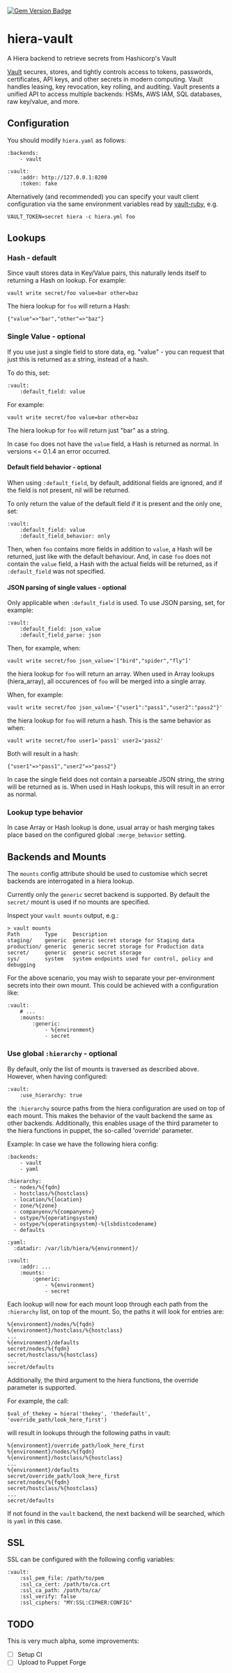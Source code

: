 [![Gem Version Badge](https://img.shields.io/gem/v/hiera-vault.svg)](https://rubygems.org/gems/hiera-vault)

# hiera-vault
A Hiera backend to retrieve secrets from Hashicorp's Vault

[Vault](https://vaultproject.io) secures, stores, and tightly controls access to tokens, passwords, certificates, API keys, and other secrets in modern computing. Vault handles leasing, key revocation, key rolling, and auditing. Vault presents a unified API to access multiple backends: HSMs, AWS IAM, SQL databases, raw key/value, and more.

## Configuration

You should modify `hiera.yaml` as follows:

    :backends:
        - vault

    :vault:
        :addr: http://127.0.0.1:8200
        :token: fake

Alternatively (and recommended) you can specify your vault client configuration
via the same environment variables read by
[vault-ruby](https://github.com/hashicorp/vault-ruby#usage), e.g.

    VAULT_TOKEN=secret hiera -c hiera.yml foo


## Lookups

### Hash - default

Since vault stores data in Key/Value pairs, this naturally lends itself to
returning a Hash on lookup.
For example:

    vault write secret/foo value=bar other=baz

The hiera lookup for `foo` will return a Hash:

    {"value"=>"bar","other"=>"baz"}

### Single Value - optional

If you use just a single field to store data, eg. "value" - you can request that just this is returned as a string, instead of a hash.

To do this, set:

    :vault:
        :default_field: value

For example:

    vault write secret/foo value=bar other=baz

The hiera lookup for `foo` will return just "bar" as a string.

In case `foo` does not have the `value` field, a Hash is returned as normal.
In versions <= 0.1.4 an error occurred.

#### Default field behavior - optional
When using `:default_field`, by default, additional fields are ignored, and
if the field is not present, nil will be returned.

To only return the value of the default field if it is present and the only one, set:

    :vault:
        :default_field: value
        :default_field_behavior: only

Then, when `foo` contains more fields in addition to `value`, a Hash will be returned, just like with the default behaviour.
And, in case `foo` does not contain the `value` field, a Hash with the actual fields will be returned, as if `:default_field`
was not specified.

#### JSON parsing of single values - optional
Only applicable when `:default_field` is used.
To use JSON parsing, set, for example:

    :vault:
        :default_field: json_value
        :default_field_parse: json

Then, for example, when:

    vault write secret/foo json_value='["bird","spider","fly"]'

the hiera lookup for `foo` will return an array.
When used in Array lookups (hiera_array), all occurences of `foo` will be merged into a single array.

When, for example:

    vault write secret/foo json_value='{"user1":"pass1","user2":"pass2"}'

the hiera lookup for `foo` will return a hash. This is the same behavior as when:

    vault write secret/foo user1='pass1' user2='pass2'

Both will result in a hash:

    {"user1"=>"pass1","user2"=>"pass2"}


In case the single field does not contain a parseable JSON string, the string will be returned as is.
When used in Hash lookups, this will result in an error as normal.


### Lookup type behavior

In case Array or Hash lookup is done, usual array or hash merging takes place based on the configured global `:merge_behavior` setting.


## Backends and Mounts

The `mounts` config attribute should be used to customise which secret backends
are interrogated in a hiera lookup.

Currently only the `generic` secret backend is supported.
By default the `secret/` mount is used if no mounts are specified.

Inspect your `vault mounts` output, e.g.:

    > vault mounts
    Path        Type     Description
    staging/    generic  generic secret storage for Staging data
    production/ generic  generic secret storage for Production data
    secret/     generic  generic secret storage
    sys/        system   system endpoints used for control, policy and debugging

For the above scenario, you may wish to separate your per-environment secrets
into their own mount. This could be achieved with a configuration like:

    :vault:
        # ...
        :mounts:
            :generic:
                - %{environment}
                - secret


### Use global `:hierarchy` - optional
By default, only the list of mounts is traversed as described above.
However, when having configured:

    :vault:
        :use_hierarchy: true

the `:hierarchy` source paths from the hiera configuration are used on top of each mount.
This makes the behavior of the vault backend the same as other backends.
Additionally, this enables usage of the third parameter to the hiera functions in puppet,
the so-called 'override' parameter.

Example: In case we have the following hiera config:

    :backends:
        - vault
        - yaml

    :hierarchy:
      - nodes/%{fqdn}
      - hostclass/%{hostclass}
      - location/%{location}
      - zone/%{zone}
      - companyenv/%{companyenv}
      - ostype/%{operatingsystem}
      - ostype/%{operatingsystem}-%{lsbdistcodename}
      - defaults

    :yaml:
      :datadir: /var/lib/hiera/%{environment}/

    :vault:
        :addr: ...
        :mounts:
            :generic:
                - %{environment}
                - secret

Each lookup will now for each mount loop through each path from the `:hierarchy`
list, on top of the mount. So, the paths it will look for entries are:

    %{environment}/nodes/%{fqdn}
    %{environment}/hostclass/%{hostclass}
    ...
    %{environment}/defaults
    secret/nodes/%{fqdn}
    secret/hostclass/%{hostclass}
    ...
    secret/defaults

Additionally, the third argument to the hiera functions, the override parameter is supported.

For example, the call:

    $val_of_thekey = hiera('thekey', 'thedefault', 'override_path/look_here_first')

will result in lookups through the following paths in vault:

    %{environment}/override_path/look_here_first
    %{environment}/nodes/%{fqdn}
    %{environment}/hostclass/%{hostclass}
    ...
    %{environment}/defaults
    secret/override_path/look_here_first
    secret/nodes/%{fqdn}
    secret/hostclass/%{hostclass}
    ...
    secret/defaults

If not found in the `vault` backend, the next backend will be searched, which is `yaml` in this case.


## SSL

SSL can be configured with the following config variables:

    :vault:
        :ssl_pem_file: /path/to/pem
        :ssl_ca_cert: /path/to/ca.crt
        :ssl_ca_path: /path/to/ca/
        :ssl_verify: false
        :ssl_ciphers: "MY:SSL:CIPHER:CONFIG"

## TODO

This is very much alpha, some improvements:

 - [ ] Setup CI
 - [ ] Upload to Puppet Forge

